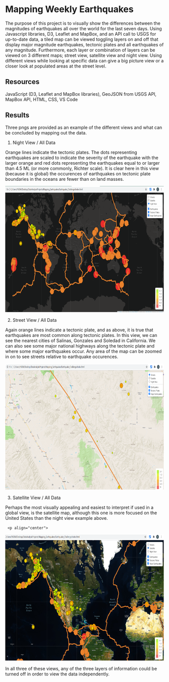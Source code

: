 # Mapping Weekly Earthquakes

The purpose of this project is to visually show the differences between the magnitudes of earthquakes all over the world for the last seven days.  Using Javascript libraries, D3,
Leaflet and MapBox, and an API call to USGS for up-to-date data, a tiled map can be viewed toggling layers on and off that display major magnitude earthquakes, tectonic plates and
all earthquakes of any magnitude.  Furthermore, each layer or combination of layers can be viewed on 3 different maps; street view, satellite view and night view.  Using different
views while looking at specific data can give a big picture view or a closer look at populated areas at the street level.

## Resources
JavaScript (D3, Leaflet and MapBox libraries), GeoJSON from USGS API, MapBox API, HTML, CSS, VS Code

## Results

Three pngs are provided as an example of the different views and what can be concluded by mapping out the data.

1. Night View / All Data

  Orange lines indicate the tectonic plates.  The dots representing earthquakes are scaled to indicate the severity of the earthquake with the larger orange and red dots
  representing the earthquakes equal to or larger than 4.5 ML (or more commonly, Richter scale).  It is clear here in this view (because it is global) the occurences
  of earthquakes on tectonic plate boundaries in the oceans are fewer than on land masses.
  
  <p align="center">
  <a href="https://github.com/CaroShaf/Mapping_Earthquakes">
    <img src="images/night_all_layers.png" alt="EQ night map" width="700" height="400">
  </a>
  
2.  Street View / All Data  

  Again orange lines indicate a tectonic plate, and as above, it is true that earthquakes are most common along tectonic plates.  In this view, we can see the nearest cities of
  Salinas, Gonzales and Soledad in California.  We can also see some major national highways along the tectonic plate and where some major earthquakes occur.  Any area of the
  map can be zoomed in on to see streets relative to earthquake occurences.
  
  <p align="center">
  <a href="https://github.com/CaroShaf/Mapping_Earthquakes">
    <img src="images/streets_all_layers.png" alt="EQ street map Salinas" width="700" height="400">
  </a>
  
3. Satellite View / All Data

  Perhaps the most visually appealing and easiest to interpret if used in a global view, is the satellite map, although this one is more focused on the United States than the
  night view example above.
  
     <p align="center">
  <a href="https://github.com/CaroShaf/Mapping_Earthquakes">
    <img src="images/satellite_all_layers.png" alt="EQ satellite" width="700" height="400">
  </a>
  
In all three of these views, any of the three layers of information could be turned off in order to view the data independently.
